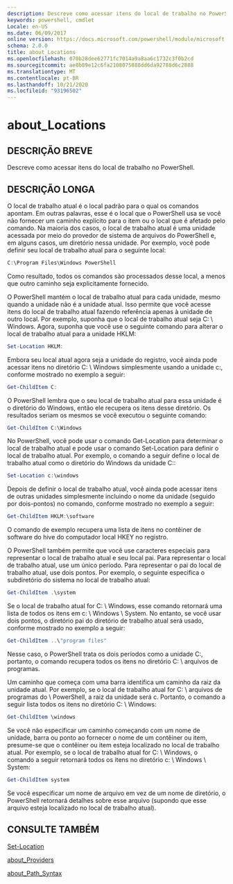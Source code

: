 ```yaml
---
description: Descreve como acessar itens do local de trabalho no PowerShell.
keywords: powershell, cmdlet
Locale: en-US
ms.date: 06/09/2017
online version: https://docs.microsoft.com/powershell/module/microsoft.powershell.core/about/about_locations?view=powershell-6&WT.mc_id=ps-gethelp
schema: 2.0.0
title: about_Locations
ms.openlocfilehash: 070b28dee62771fc7014a9a8aa6c1732c3f0b2cd
ms.sourcegitcommit: ae8b89e12c6fa2108075888dd6da92788d6c2888
ms.translationtype: MT
ms.contentlocale: pt-BR
ms.lasthandoff: 10/21/2020
ms.locfileid: "93196502"
---
```

# <a name="about_locations"></a>about_Locations

## <a name="short-description"></a>DESCRIÇÃO BREVE
Descreve como acessar itens do local de trabalho no PowerShell.

## <a name="long-description"></a>DESCRIÇÃO LONGA

O local de trabalho atual é o local padrão para o qual os comandos apontam.
Em outras palavras, esse é o local que o PowerShell usa se você não fornecer um caminho explícito para o item ou o local que é afetado pelo comando. Na maioria dos casos, o local de trabalho atual é uma unidade acessada por meio do provedor de sistema de arquivos do PowerShell e, em alguns casos, um diretório nessa unidade.
Por exemplo, você pode definir seu local de trabalho atual para o seguinte local:

```powershell
C:\Program Files\Windows PowerShell
```

Como resultado, todos os comandos são processados desse local, a menos que outro caminho seja explicitamente fornecido.

O PowerShell mantém o local de trabalho atual para cada unidade, mesmo quando a unidade não é a unidade atual. Isso permite que você acesse itens do local de trabalho atual fazendo referência apenas à unidade de outro local.
Por exemplo, suponha que o local de trabalho atual seja C: \\ Windows. Agora, suponha que você use o seguinte comando para alterar o local de trabalho atual para a unidade HKLM:

```powershell
Set-Location HKLM:
```

Embora seu local atual agora seja a unidade do registro, você ainda pode acessar itens no diretório C: \\ Windows simplesmente usando a unidade c:, conforme mostrado no exemplo a seguir:

```powershell
Get-ChildItem C:
```

O PowerShell lembra que o seu local de trabalho atual para essa unidade é o diretório do Windows, então ele recupera os itens desse diretório. Os resultados seriam os mesmos se você executou o seguinte comando:

```powershell
Get-ChildItem C:\Windows
```

No PowerShell, você pode usar o comando Get-Location para determinar o local de trabalho atual e pode usar o comando Set-Location para definir o local de trabalho atual. Por exemplo, o comando a seguir define o local de trabalho atual como o diretório do Windows da unidade C::

```powershell
Set-Location c:\windows
```

Depois de definir o local de trabalho atual, você ainda pode acessar itens de outras unidades simplesmente incluindo o nome da unidade (seguido por dois-pontos) no comando, conforme mostrado no exemplo a seguir:

```powershell
Get-ChildItem HKLM:\software
```

O comando de exemplo recupera uma lista de itens no contêiner de software do hive do computador local HKEY no registro.

O PowerShell também permite que você use caracteres especiais para representar o local de trabalho atual e seu local pai. Para representar o local de trabalho atual, use um único período. Para representar o pai do local de trabalho atual, use dois pontos. Por exemplo, o seguinte especifica o subdiretório do sistema no local de trabalho atual:

```powershell
Get-ChildItem .\system
```

Se o local de trabalho atual for C: \\ Windows, esse comando retornará uma lista de todos os itens em c: \\ Windows \\ System. No entanto, se você usar dois pontos, o diretório pai do diretório de trabalho atual será usado, conforme mostrado no exemplo a seguir:

```powershell
Get-ChildItem ..\"program files"
```

Nesse caso, o PowerShell trata os dois períodos como a unidade C:, portanto, o comando recupera todos os itens no diretório C: \\ arquivos de programas.

Um caminho que começa com uma barra identifica um caminho da raiz da unidade atual. Por exemplo, se o local de trabalho atual for C: \\ arquivos de programas do \\ PowerShell, a raiz da unidade será c. Portanto, o comando a seguir lista todos os itens no diretório C: \\ Windows:

```powershell
Get-ChildItem \windows
```

Se você não especificar um caminho começando com um nome de unidade, barra ou ponto ao fornecer o nome de um contêiner ou item, presume-se que o contêiner ou item esteja localizado no local de trabalho atual. Por exemplo, se o local de trabalho atual for C: \\ Windows, o comando a seguir retornará todos os itens no diretório c: \\ Windows \\ System:

```powershell
Get-ChildItem system
```

Se você especificar um nome de arquivo em vez de um nome de diretório, o PowerShell retornará detalhes sobre esse arquivo (supondo que esse arquivo esteja localizado no local de trabalho atual).

## <a name="see-also"></a>CONSULTE TAMBÉM

[Set-Location](xref:Microsoft.PowerShell.Management.Set-Location)

[about_Providers](about_Providers.md)

[about_Path_Syntax](about_Path_Syntax.md)
